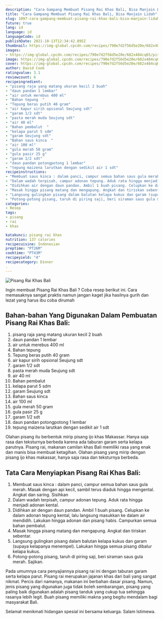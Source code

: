 ```yaml
---
description: "Cara Gampang Membuat Pisang Rai Khas Bali, Bisa Manjain Lidah"
title: "Cara Gampang Membuat Pisang Rai Khas Bali, Bisa Manjain Lidah"
slug: 1097-cara-gampang-membuat-pisang-rai-khas-bali-bisa-manjain-lidah
future: true
lang: id
language: id
languageCode: id
publishDate: 2021-10-13T12:34:42.895Z 
thumbnail: https://img-global.cpcdn.com/recipes/790e7d2f56d5e20e/682x484cq65/pisang-rai-khas-bali-foto-resep-utama.png
images:
- https://img-global.cpcdn.com/recipes/790e7d2f56d5e20e/682x484cq65/pisang-rai-khas-bali-foto-resep-utama.png
image: https://img-global.cpcdn.com/recipes/790e7d2f56d5e20e/682x484cq65/pisang-rai-khas-bali-foto-resep-utama.png
cover: https://img-global.cpcdn.com/recipes/790e7d2f56d5e20e/682x484cq65/pisang-rai-khas-bali-foto-resep-utama.png
author: David Cook
ratingvalue: 3.1
reviewcount: 6
recipeingredient:
- "pisang raja yang matang ukuran kecil 2 buah"
- "daun pandan 1 lembar"
- "air untuk merebus 400 ml"
- "Bahan tepung  "
- "Tepung beras putih 40 gram"
- "air kapur sirih opsional Seujung sdt"
- "garam 1/2 sdt"
- "pasta merah muda Seujung sdt"
- "air 40 ml"
- "Bahan pembalut  "
- "kelapa parut 5 sdm"
- "garam Seujung sdt"
- "Bahan saus kinca  "
- "air 100 ml"
- "gula merah 50 gram"
- "gula pasir 25 g"
- "garam 1/2 sdt"
- "daun pandan potongpotong 1 lembar"
- "tepung maizena larutkan dengan sedikit air 1 sdt"
recipeinstructions:
- "Membuat saus kinca : dalam panci, campur semua bahan saus gula merah. Masak dengan api kecil, sambil terus diaduk hingga mengental. Angkat dan saring. Sisihkan"
- "Dalam wadah terpisah, campur adonan tepung. Aduk rata hingga menjadi adonan kental."
- "Didihkan air dengan daun pandan. Ambil 1 buah pisang. Celupkan ke dalam adonan tepung kental, lalu langsung masukkan ke dalam air mendidih. Lakukan hingga adonan dan pisang habis. Campurkan semua bahan pembalut."
- "Masak hingga pisang matang dan mengapung. Angkat dan tiriskan sebentar."
- "Langsung gulingkan pisang dalam balutan kelapa kukus dan garam (supaya kelapanya menempel). Lakukan hingga semua pisang dibalur kelapa kukus."
- "Potong-potong pisang, taruh di piring saji, beri siraman saus gula merah. Sajikan."
categories:
- Resep
tags:
- pisang
- rai
- khas

katakunci: pisang rai khas 
nutrition: 137 calories
recipecuisine: Indonesian
preptime: "PT26M"
cooktime: "PT43M"
recipeyield: "4"
recipecategory: Dinner
. 
---
```



![Pisang Rai Khas Bali](https://img-global.cpcdn.com/recipes/790e7d2f56d5e20e/682x484cq65/pisang-rai-khas-bali-foto-resep-utama.png)

Ingin membuat Pisang Rai Khas Bali ? Coba resep berikut ini. Cara memasaknya sangat praktis namun jangan kaget jika hasilnya gurih dan lezat yang harus ibu coba dirumah

<!--inarticleads1-->

## Bahan-bahan Yang Digunakan Dalam Pembuatan Pisang Rai Khas Bali:

1. pisang raja yang matang ukuran kecil 2 buah
1. daun pandan 1 lembar
1. air untuk merebus 400 ml
1. Bahan tepung  
1. Tepung beras putih 40 gram
1. air kapur sirih opsional Seujung sdt
1. garam 1/2 sdt
1. pasta merah muda Seujung sdt
1. air 40 ml
1. Bahan pembalut  
1. kelapa parut 5 sdm
1. garam Seujung sdt
1. Bahan saus kinca  
1. air 100 ml
1. gula merah 50 gram
1. gula pasir 25 g
1. garam 1/2 sdt
1. daun pandan potongpotong 1 lembar
1. tepung maizena larutkan dengan sedikit air 1 sdt

Olahan pisang itu berbentuk mirip pisang ijo khas Makassar. Hanya saja rasa dan teksturnya berbeda karena ada taburan garam serta kelapa parutnya. Pisang rai, makanan camilan khas Bali memiliki rasa yang enak dan manis bisa membuat ketagihan. Olahan pisang yang mirip dengan pisang ijo khas makassar, hanya saja rasa dan teksturnya berbeda. 

<!--inarticleads2-->

## Tata Cara Menyiapkan Pisang Rai Khas Bali:

1. Membuat saus kinca : dalam panci, campur semua bahan saus gula merah. Masak dengan api kecil, sambil terus diaduk hingga mengental. Angkat dan saring. Sisihkan
1. Dalam wadah terpisah, campur adonan tepung. Aduk rata hingga menjadi adonan kental.
1. Didihkan air dengan daun pandan. Ambil 1 buah pisang. Celupkan ke dalam adonan tepung kental, lalu langsung masukkan ke dalam air mendidih. Lakukan hingga adonan dan pisang habis. Campurkan semua bahan pembalut.
1. Masak hingga pisang matang dan mengapung. Angkat dan tiriskan sebentar.
1. Langsung gulingkan pisang dalam balutan kelapa kukus dan garam (supaya kelapanya menempel). Lakukan hingga semua pisang dibalur kelapa kukus.
1. Potong-potong pisang, taruh di piring saji, beri siraman saus gula merah. Sajikan.


Pada umumnya cara penyajiannya pisang rai ini dengan taburan garam serta kelapa parut. Pisang rai merupakan jajanan khas dari bali yang sangat nikmat. Percis dari namanya, makanan ini berbahan dasar pisang. Namun, jenis pisang yang digunakan juga tidak boleh sembarangan, pisang yang paling baik digunakan adalah pisang tanduk yang cukup tua sehingga rasanya lebih legit. Buah pisang memiliki makna yang begitu mendalam bagi masyarakat Bali. 

Selamat menikmati hidangan spesial ini bersama keluarga. Salam Istimewa.
